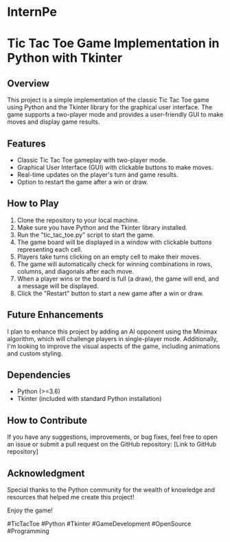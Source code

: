 # InternPe
# Tic Tac Toe Game Implementation in Python with Tkinter

## Overview
This project is a simple implementation of the classic Tic Tac Toe game using Python and the Tkinter library for the graphical user interface. The game supports a two-player mode and provides a user-friendly GUI to make moves and display game results.

## Features
- Classic Tic Tac Toe gameplay with two-player mode.
- Graphical User Interface (GUI) with clickable buttons to make moves.
- Real-time updates on the player's turn and game results.
- Option to restart the game after a win or draw.

## How to Play
1. Clone the repository to your local machine.
2. Make sure you have Python and the Tkinter library installed.
3. Run the "tic_tac_toe.py" script to start the game.
4. The game board will be displayed in a window with clickable buttons representing each cell.
5. Players take turns clicking on an empty cell to make their moves.
6. The game will automatically check for winning combinations in rows, columns, and diagonals after each move.
7. When a player wins or the board is full (a draw), the game will end, and a message will be displayed.
8. Click the "Restart" button to start a new game after a win or draw.

## Future Enhancements
I plan to enhance this project by adding an AI opponent using the Minimax algorithm, which will challenge players in single-player mode. Additionally, I'm looking to improve the visual aspects of the game, including animations and custom styling.

## Dependencies
- Python (>=3.6)
- Tkinter (included with standard Python installation)

## How to Contribute
If you have any suggestions, improvements, or bug fixes, feel free to open an issue or submit a pull request on the GitHub repository: [Link to GitHub repository]

## Acknowledgment
Special thanks to the Python community for the wealth of knowledge and resources that helped me create this project!


Enjoy the game!

#TicTacToe #Python #Tkinter #GameDevelopment #OpenSource #Programming
